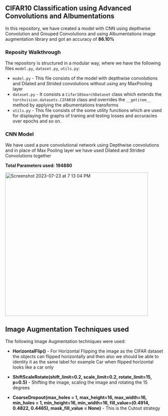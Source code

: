 ## CIFAR10 Classification using Advanced Convolutions and Albumentations

In this repository, we have created a model with CNN using depthwise Convolution and Grouped Convolutions and using Albumentations image augmentation library and got an accuracy of **86.10%**

### Reposity Walkthrough

The repository is structured in a modular way, where we have the following files `model.py`, `dataset.py`,  `utils.py`:
- `model.py`  - This file consists of the model with depthwise convolutions and Dilated and Strided convolutions without using any MaxPooling layer 
- `dataset.py` - It consists a `Cifar10SearchDataset` class which extends the `torchvision.datasets.CIFAR10` class and overrides the `__getitem__` method by applying the albumentations transforms
- `utils.py` - This file consists of the some utility functions which are used for displaying the graphs of traning and testing losses and accuracies over epochs and so on.

### CNN Model 

We have used a pure convolutional network using Depthwise convolutions and in place of Max Pooling layer we have used Dilated and Strided Convolutions together

**Total Parameters used: 194880**

<img width="455" alt="Screenshot 2023-07-23 at 7 13 04 PM" src="https://github.com/haresh93/ERA-submissions/assets/9997345/d162d401-8596-4dc2-a789-79c8c03b0db7">


## Image Augmentation Techniques used
The following Image Augmentation techniques were used:

- **HorizontalFlip()** - For Horizontal Flipping the image as the CIFAR dataset the objects can flipped horizontally and then also we should be able to identity it as the same label for example Car when flipped horizontal looks like a car only

- **ShiftScaleRotate(shift_limit=0.2, scale_limit=0.2, rotate_limit=15, p=0.5)** - Shifting the image, scaling the image and rotating the 15 degrees

- **CoarseDropout(max_holes = 1, max_height=16, max_width=16, min_holes = 1, min_height=16, min_width=16, fill_value=(0.4914, 0.4822, 0.4465), mask_fill_value = None)** - This is the Cutout strategy 

